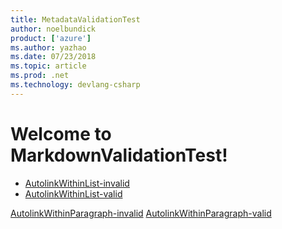 ```yaml
---
title: MetadataValidationTest
author: noelbundick
product: ['azure']
ms.author: yazhao
ms.date: 07/23/2018
ms.topic: article
ms.prod: .net
ms.technology: devlang-csharp
---
```

# Welcome to MarkdownValidationTest!

- [AutolinkWithinList-invalid](http://docs.microsoft.com/en-us)
- [AutolinkWithinList-valid](http://docs.microsoft.com/nolocale)

[AutolinkWithinParagraph-invalid](http://docs.microsoft.com/en-us)
[AutolinkWithinParagraph-valid](http://docs.microsoft.com/nolocale)
